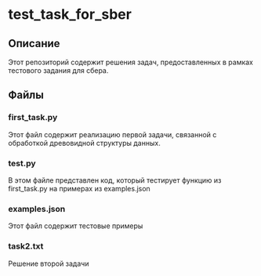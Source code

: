 # test_task_for_sber
## Описание

Этот репозиторий содержит решения задач, предоставленных в рамках тестового задания для сбера.

## Файлы

### first_task.py

Этот файл содержит реализацию первой задачи, связанной с обработкой древовидной структуры данных.

### test.py
В этом файле представлен код, который тестирует функцию из first_task.py на примерах из examples.json

### examples.json
Этот файл содержит тестовые примеры

### task2.txt
Решение второй задачи
